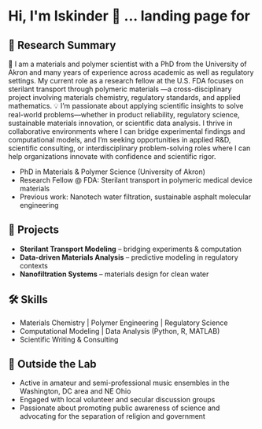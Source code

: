 # Hi, I'm Iskinder 👋 ... landing page for 

## 🔬 Research Summary
🔬 I am a materials and polymer scientist with a PhD from the University of Akron and many years of experience across academic as well as regulatory settings. My current role as a research fellow at the U.S. FDA focuses on sterilant transport through polymeric materials —a cross-disciplinary project involving materials chemistry, regulatory standards, and applied mathematics.
💡 I’m passionate about applying scientific insights to solve real-world problems—whether in product reliability, regulatory science, sustainable materials innovation, or scientific data analysis. I thrive in collaborative environments where I can bridge experimental findings and computational models, and I’m seeking opportunities in applied R&D, scientific consulting, or interdisciplinary problem-solving roles where I can help organizations innovate with confidence and scientific rigor.
- PhD in Materials & Polymer Science (University of Akron)  
- Research Fellow @ FDA: Sterilant transport in polymeric medical device materials  
- Previous work: Nanotech water filtration, sustainable asphalt molecular engineering

## 📂 Projects
- **Sterilant Transport Modeling** – bridging experiments & computation  
- **Data-driven Materials Analysis** – predictive modeling in regulatory contexts  
- **Nanofiltration Systems** – materials design for clean water  

## 🛠️ Skills
- Materials Chemistry | Polymer Engineering | Regulatory Science  
- Computational Modeling | Data Analysis (Python, R, MATLAB)  
- Scientific Writing & Consulting  

## 🎷 Outside the Lab
- Active in amateur and semi-professional music ensembles in the Washington, DC area and NE Ohio  
- Engaged with local volunteer and secular discussion groups  
- Passionate about promoting public awareness of science and advocating for the separation of religion and government  

